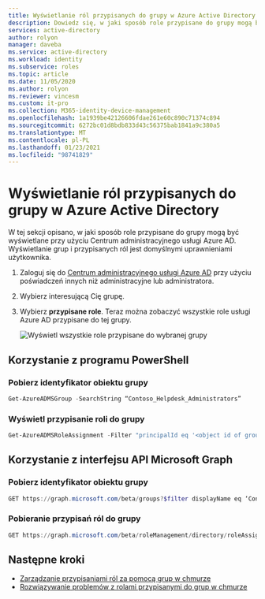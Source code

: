 ```yaml
---
title: Wyświetlanie ról przypisanych do grupy w Azure Active Directory | Microsoft Docs
description: Dowiedz się, w jaki sposób role przypisane do grupy mogą być wyświetlane przy użyciu Centrum administracyjnego usługi Azure AD. Wyświetlanie grup i przypisanych ról jest domyślnymi uprawnieniami użytkownika.
services: active-directory
author: rolyon
manager: daveba
ms.service: active-directory
ms.workload: identity
ms.subservice: roles
ms.topic: article
ms.date: 11/05/2020
ms.author: rolyon
ms.reviewer: vincesm
ms.custom: it-pro
ms.collection: M365-identity-device-management
ms.openlocfilehash: 1a1939be42126606fdae261e60c890c71374c894
ms.sourcegitcommit: 6272bc01d8bdb833d43c56375bab1841a9c380a5
ms.translationtype: MT
ms.contentlocale: pl-PL
ms.lasthandoff: 01/23/2021
ms.locfileid: "98741829"
---
```

# <a name="view-roles-assigned-to-a-group-in-azure-active-directory"></a>Wyświetlanie ról przypisanych do grupy w Azure Active Directory

W tej sekcji opisano, w jaki sposób role przypisane do grupy mogą być wyświetlane przy użyciu Centrum administracyjnego usługi Azure AD. Wyświetlanie grup i przypisanych ról jest domyślnymi uprawnieniami użytkownika.

1. Zaloguj się do [Centrum administracyjnego usługi Azure AD](https://portal.azure.com/#blade/Microsoft_AAD_IAM/ActiveDirectoryMenuBlade/Overview) przy użyciu poświadczeń innych niż administracyjne lub administratora.

1. Wybierz interesującą Cię grupę.

1. Wybierz **przypisane role**. Teraz można zobaczyć wszystkie role usługi Azure AD przypisane do tej grupy.

   ![Wyświetl wszystkie role przypisane do wybranej grupy](./media/groups-view-assignments/view-assignments.png)

## <a name="using-powershell"></a>Korzystanie z programu PowerShell

### <a name="get-object-id-of-the-group"></a>Pobierz identyfikator obiektu grupy

```powershell
Get-AzureADMSGroup -SearchString “Contoso_Helpdesk_Administrators”
```

### <a name="view-role-assignment-to-a-group"></a>Wyświetl przypisanie roli do grupy

```powershell
Get-AzureADMSRoleAssignment -Filter "principalId eq '<object id of group>" 
```

## <a name="using-microsoft-graph-api"></a>Korzystanie z interfejsu API Microsoft Graph

### <a name="get-object-id-of-the-group"></a>Pobierz identyfikator obiektu grupy

```powershell
GET https://graph.microsoft.com/beta/groups?$filter displayName eq ‘Contoso_Helpdesk_Administrator’ 
```

### <a name="get-role-assignments-to-a-group"></a>Pobieranie przypisań ról do grupy

```powershell
GET https://graph.microsoft.com/beta/roleManagement/directory/roleAssignments?$filter=principalId eq
```

## <a name="next-steps"></a>Następne kroki

- [Zarządzanie przypisaniami ról za pomocą grup w chmurze](groups-concept.md)
- [Rozwiązywanie problemów z rolami przypisanymi do grup w chmurze](groups-faq-troubleshooting.md)
